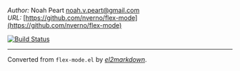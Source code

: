 *Author:* Noah Peart <noah.v.peart@gmail.com><br>
*URL:* [https://github.com/nverno/flex-mode](https://github.com/nverno/flex-mode)<br>

[![Build Status](https://travis-ci.org/nverno/flex-mode.svg?branch=master)](https://travis-ci.org/nverno/flex-mode)


---
Converted from `flex-mode.el` by [*el2markdown*](https://github.com/Lindydancer/el2markdown).
